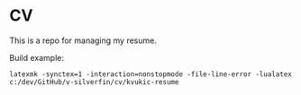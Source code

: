 # CV

This is a repo for managing my resume.

Build example:

    latexmk -synctex=1 -interaction=nonstopmode -file-line-error -lualatex c:/dev/GitHub/v-silverfin/cv/kvukic-resume
